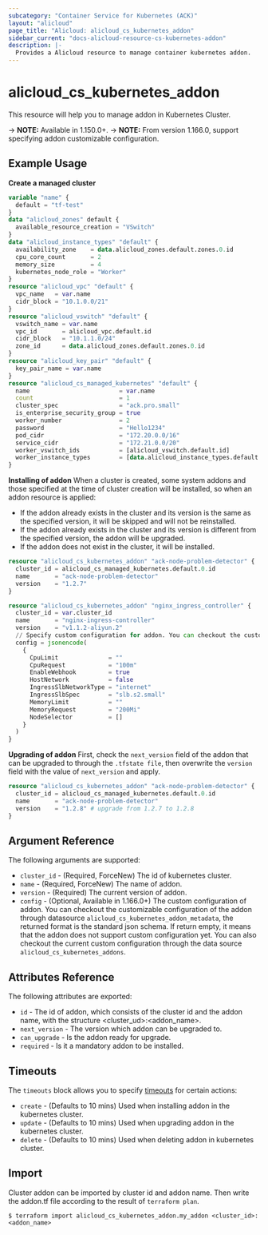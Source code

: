 ```yaml
---
subcategory: "Container Service for Kubernetes (ACK)"
layout: "alicloud"
page_title: "Alicloud: alicloud_cs_kubernetes_addon"
sidebar_current: "docs-alicloud-resource-cs-kubernetes-addon"
description: |-
  Provides a Alicloud resource to manage container kubernetes addon.
---
```


# alicloud\_cs\_kubernetes\_addon

This resource will help you to manage addon in Kubernetes Cluster. 

-> **NOTE:** Available in 1.150.0+.
-> **NOTE:** From version 1.166.0, support specifying addon customizable configuration.

## Example Usage

**Create a managed cluster**

```terraform
variable "name" {
  default = "tf-test"
}
data "alicloud_zones" default {
  available_resource_creation = "VSwitch"
}
data "alicloud_instance_types" "default" {
  availability_zone    = data.alicloud_zones.default.zones.0.id
  cpu_core_count       = 2
  memory_size          = 4
  kubernetes_node_role = "Worker"
}
resource "alicloud_vpc" "default" {
  vpc_name   = var.name
  cidr_block = "10.1.0.0/21"
}
resource "alicloud_vswitch" "default" {
  vswitch_name = var.name
  vpc_id       = alicloud_vpc.default.id
  cidr_block   = "10.1.1.0/24"
  zone_id      = data.alicloud_zones.default.zones.0.id
}
resource "alicloud_key_pair" "default" {
  key_pair_name = var.name
}
resource "alicloud_cs_managed_kubernetes" "default" {
  name                         = var.name
  count                        = 1
  cluster_spec                 = "ack.pro.small"
  is_enterprise_security_group = true
  worker_number                = 2
  password                     = "Hello1234"
  pod_cidr                     = "172.20.0.0/16"
  service_cidr                 = "172.21.0.0/20"
  worker_vswitch_ids           = [alicloud_vswitch.default.id]
  worker_instance_types        = [data.alicloud_instance_types.default.instance_types.0.id]
}
```
**Installing of addon**
When a cluster is created, some system addons and those specified at the time of cluster creation will be installed, so when an addon resource is applied:
* If the addon already exists in the cluster and its version is the same as the specified version, it will be skipped and will not be reinstalled.
* If the addon already exists in the cluster and its version is different from the specified version, the addon will be upgraded.
* If the addon does not exist in the cluster, it will be installed.

```terraform
resource "alicloud_cs_kubernetes_addon" "ack-node-problem-detector" {
  cluster_id = alicloud_cs_managed_kubernetes.default.0.id
  name       = "ack-node-problem-detector"
  version    = "1.2.7"
}

resource "alicloud_cs_kubernetes_addon" "nginx_ingress_controller" {
  cluster_id = var.cluster_id
  name       = "nginx-ingress-controller"
  version    = "v1.1.2-aliyun.2"
  // Specify custom configuration for addon. You can checkout the customizable configuration of the addon through data source alicloud_cs_kubernetes_addon_metadata.
  config = jsonencode(
    {
      CpuLimit              = ""
      CpuRequest            = "100m"
      EnableWebhook         = true
      HostNetwork           = false
      IngressSlbNetworkType = "internet"
      IngressSlbSpec        = "slb.s2.small"
      MemoryLimit           = ""
      MemoryRequest         = "200Mi"
      NodeSelector          = []
    }
  )
}
```

**Upgrading of addon**
First, check the `next_version` field of the addon that can be upgraded to through the `.tfstate file`, then overwrite the `version` field with the value of `next_version` and apply.
```terraform
resource "alicloud_cs_kubernetes_addon" "ack-node-problem-detector" {
  cluster_id = alicloud_cs_managed_kubernetes.default.0.id
  name       = "ack-node-problem-detector"
  version    = "1.2.8" # upgrade from 1.2.7 to 1.2.8
}
```

## Argument Reference

The following arguments are supported:

* `cluster_id` - (Required, ForceNew) The id of kubernetes cluster.
* `name` - (Required, ForceNew) The name of addon.
* `version` - (Required) The current version of addon.
* `config` - (Optional, Available in 1.166.0+) The custom configuration of addon. You can checkout the customizable configuration of the addon through datasource `alicloud_cs_kubernetes_addon_metadata`, the returned format is the standard json schema. If return empty, it means that the addon does not support custom configuration yet. You can also checkout the current custom configuration through the data source `alicloud_cs_kubernetes_addons`.

## Attributes Reference

The following attributes are exported:
* `id` - The id of addon, which consists of the cluster id and the addon name, with the structure <cluster_ud>:<addon_name>.
* `next_version` - The version which addon can be upgraded to.
* `can_upgrade` - Is the addon ready for upgrade.
* `required` - Is it a mandatory addon to be installed.

## Timeouts

The `timeouts` block allows you to specify [timeouts](https://www.terraform.io/docs/configuration-0-11/resources.html#timeouts) for certain actions:

* `create` - (Defaults to 10 mins) Used when installing addon in the kubernetes cluster. 
* `update` - (Defaults to 10 mins) Used when upgrading addon in the kubernetes cluster.
* `delete` - (Defaults to 10 mins) Used when deleting addon in kubernetes cluster. 

## Import

Cluster addon can be imported by cluster id and addon name. Then write the addon.tf file according to the result of `terraform plan`.

```shell
$ terraform import alicloud_cs_kubernetes_addon.my_addon <cluster_id>:<addon_name>
```
